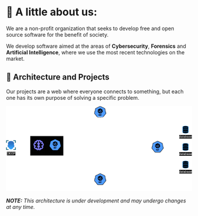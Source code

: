 # 🍃 A little about us:

We are a non-profit organization that seeks to develop free and open source software for the benefit of society.

We develop software aimed at the areas of **Cybersecurity**, **Forensics** and **Artificial Intelligence**,
where we use the most recent technologies on the market.

## 🍃 Architecture and Projects

Our projects are a web where everyone connects to something, but each one has its own purpose of solving a specific
problem.

![Architecture](https://github.com/institute-atri/.github/blob/main/assets/architecture.png?raw=true)

_**NOTE:** This architecture is under development and may undergo changes at any time._